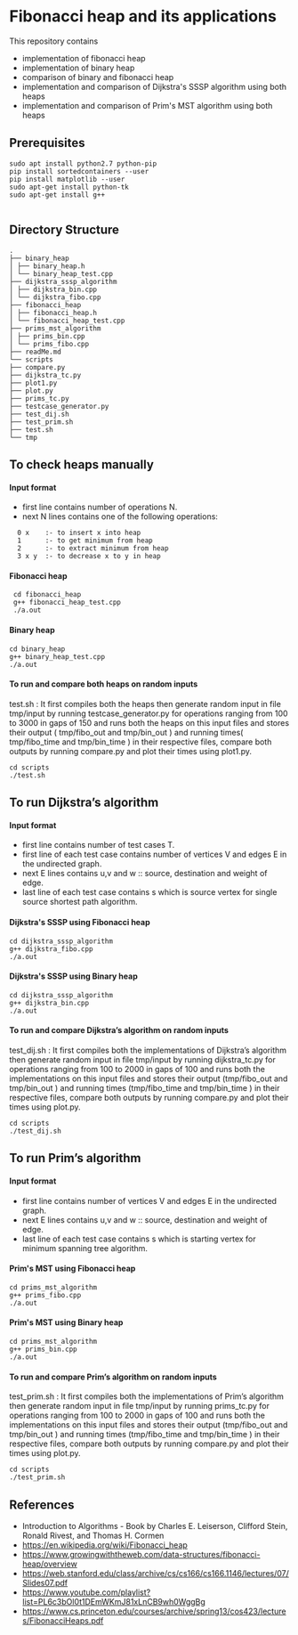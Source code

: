 # Fibonacci heap and its applications

This repository contains
* implementation of fibonacci heap 
* implementation of binary heap
* comparison of binary and fibonacci heap
* implementation and comparison of Dijkstra's SSSP algorithm using both heaps
* implementation and comparison of Prim's MST algorithm using both heaps

## Prerequisites

```
sudo apt install python2.7 python-pip
pip install sortedcontainers --user
pip install matplotlib --user
sudo apt-get install python-tk
sudo apt-get install g++
  
```

## Directory Structure
```
.
├── binary_heap
│ ├── binary_heap.h
│ └── binary_heap_test.cpp
├── dijkstra_sssp_algorithm
│ ├── dijkstra_bin.cpp
│ └── dijkstra_fibo.cpp
├── fibonacci_heap
│ ├── fibonacci_heap.h
│ └── fibonacci_heap_test.cpp
├── prims_mst_algorithm
│ ├── prims_bin.cpp
│ └── prims_fibo.cpp
├── readMe.md
└── scripts
├── compare.py
├── dijkstra_tc.py
├── plot1.py
├── plot.py
├── prims_tc.py
├── testcase_generator.py
├── test_dij.sh
├── test_prim.sh
├── test.sh
└── tmp
```

## To check heaps manually

#### Input format
* first line contains number of operations N.
* next N lines contains one of the following operations:
```
  0 x    :- to insert x into heap
  1      :- to get minimum from heap
  2      :- to extract minimum from heap
  3 x y  :- to decrease x to y in heap
```

#### Fibonacci heap
```
 cd fibonacci_heap
 g++ fibonacci_heap_test.cpp
 ./a.out
```

#### Binary heap
```
cd binary_heap
g++ binary_heap_test.cpp
./a.out
```

#### To run and compare both heaps on random inputs
test.sh :
It first compiles both the heaps then generate random input in file
tmp/input by running testcase_generator.py for operations ranging
from 100 to 3000 in gaps of 150 and runs both the heaps on this input
files and stores their output ( tmp/fibo_out and tmp/bin_out ) and
running times( tmp/fibo_time and tmp/bin_time ) in their respective
files, compare both outputs by running compare.py and plot their
times using plot1.py.

```
cd scripts
./test.sh
```

## To run Dijkstra’s algorithm

#### Input format
* first line contains number of test cases T.
* first line of each test case contains number of vertices V and edges E in the undirected graph.
* next E lines contains u,v and w :: source, destination and weight of edge.
* last line of each test case contains s which is source vertex for single source shortest path algorithm.

#### Dijkstra's SSSP using Fibonacci heap
```
cd dijkstra_sssp_algorithm
g++ dijkstra_fibo.cpp
./a.out
```

#### Dijkstra's SSSP using Binary heap
```
cd dijkstra_sssp_algorithm
g++ dijkstra_bin.cpp
./a.out
```
#### To run and compare Dijkstra’s algorithm on random inputs
test_dij.sh :
It first compiles both the implementations of Dijkstra’s algorithm
then generate random input in file tmp/input by running
dijkstra_tc.py for operations ranging from 100 to 2000 in gaps of 100
and runs both the implementations on this input files and stores their
output (tmp/fibo_out and tmp/bin_out ) and running times
(tmp/fibo_time and tmp/bin_time ) in their respective files, compare
both outputs by running compare.py and plot their times using
plot.py.

```
cd scripts
./test_dij.sh
```

## To run Prim’s algorithm

#### Input format
* first line contains number of vertices V and edges E in the undirected graph.
* next E lines contains u,v and w :: source, destination and weight of edge.
* last line of each test case contains s which is starting vertex for minimum spanning tree algorithm.

#### Prim's MST using Fibonacci heap
```
cd prims_mst_algorithm
g++ prims_fibo.cpp
./a.out
```

#### Prim's MST using Binary heap
```
cd prims_mst_algorithm
g++ prims_bin.cpp
./a.out
```

#### To run and compare Prim’s algorithm on random inputs
test_prim.sh :
It first compiles both the implementations of Prim’s algorithm then
generate random input in file tmp/input by running prims_tc.py for
operations ranging from 100 to 2000 in gaps of 100 and runs both the
implementations on this input files and stores their output
(tmp/fibo_out and tmp/bin_out ) and running times (tmp/fibo_time
and tmp/bin_time ) in their respective files, compare both outputs by
running compare.py and plot their times using plot.py.

```
cd scripts
./test_prim.sh
```

## References

* Introduction to Algorithms - Book by Charles E. Leiserson, Clifford Stein, Ronald Rivest, and Thomas H. Cormen
* https://en.wikipedia.org/wiki/Fibonacci_heap
* https://www.growingwiththeweb.com/data-structures/fibonacci-heap/overview
* https://web.stanford.edu/class/archive/cs/cs166/cs166.1146/lectures/07/Slides07.pdf
* https://www.youtube.com/playlist?list=PL6c3bOl0t1DEmWKmJ81xLnCB9wh0WggBg
* https://www.cs.princeton.edu/courses/archive/spring13/cos423/lectures/FibonacciHeaps.pdf


